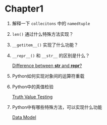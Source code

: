 # Chapter1

1. 解释一下 ```collecitons``` 中的 ```namedtuple``` 

2. ```len()``` 通过什么特殊方法实现？

3. ``` __getitem__() ``` 实现了什么功能？

4. ```__repr__()``` 和 ```__str__``` 的区别是什么？

   [Difference between __str__ and __repr__?](https://stackoverflow.com/questions/1436703/difference-between-str-and-rep)

5. Python如何实现对象间的运算符重载

6. Python中的真值检验

   [Truth Value Testing](https://docs.python.org/3/library/stdtypes.html)

7. Python中有哪些特殊方法，可以实现什么功能

   [Data Model](https://docs.python.org/3.7/reference/datamodel.html)


